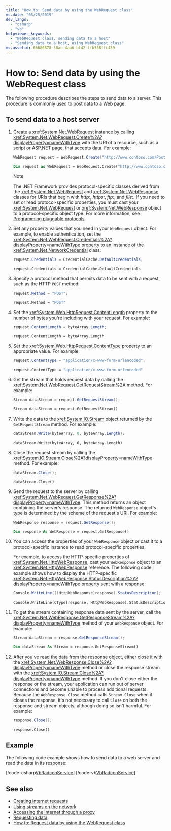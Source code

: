 ```yaml
---
title: "How to: Send data by using the WebRequest class"
ms.date: "03/25/2019"
dev_langs: 
  - "csharp"
  - "vb"
helpviewer_keywords: 
  - "WebRequest class, sending data to a host"
  - "Sending data to a host, using WebRequest class"
ms.assetid: 66686878-38ac-4aa6-bf42-ffb568ffc459
---
```

# How to: Send data by using the WebRequest class
The following procedure describes the steps to send data to a server. This procedure is commonly used to post data to a Web page. 
  
## To send data to a host server  
  
1.  Create a <xref:System.Net.WebRequest> instance by calling <xref:System.Net.WebRequest.Create%2A?displayProperty=nameWithType> with the URI of a resource, such as a script or ASP.NET page, that accepts data. For example: 
  
    ```csharp  
    WebRequest request = WebRequest.Create("http://www.contoso.com/PostAccepter.aspx");  
    ```  
  
    ```vb  
    Dim request as WebRequest = WebRequest.Create("http://www.contoso.com/PostAccepter.aspx")  
    ```  
  
    > [!NOTE]
    > The .NET Framework provides protocol-specific classes derived from the <xref:System.Net.WebRequest> and <xref:System.Net.WebResponse> classes for URIs that begin with *http:*, *https:*, *ftp:*, and *file:*.
    If you need to set or read protocol-specific properties, you must cast your <xref:System.Net.WebRequest> or <xref:System.Net.WebResponse> object to a protocol-specific object type. For more information, see [Programming pluggable protocols](programming-pluggable-protocols.md). 
  
2.  Set any property values that you need in your `WebRequest` object. For example, to enable authentication, set the <xref:System.Net.WebRequest.Credentials%2A?displayProperty=nameWithType> property to an instance of the <xref:System.Net.NetworkCredential> class:
  
    ```csharp  
    request.Credentials = CredentialCache.DefaultCredentials;  
    ```  
  
    ```vb  
    request.Credentials = CredentialCache.DefaultCredentials  
    ```  
  
3.  Specify a protocol method that permits data to be sent with a request, such as the HTTP `POST` method:  
  
    ```csharp  
    request.Method = "POST";  
    ```  
  
    ```vb  
    request.Method = "POST"  
    ```  
  
4.  Set the <xref:System.Web.HttpRequest.ContentLength> property to the number of bytes you're including with your request. For example: 
  
    ```csharp  
    request.ContentLength = byteArray.Length;  
    ```  
  
    ```vb  
    request.ContentLength = byteArray.Length  
    ```  
  
5.  Set the <xref:System.Web.HttpRequest.ContentType> property to an appropriate value. For example:
  
    ```csharp  
    request.ContentType = "application/x-www-form-urlencoded";  
    ```  
  
    ```vb  
    request.ContentType = "application/x-www-form-urlencoded"  
    ```  
  
6.  Get the stream that holds request data by calling the <xref:System.Net.WebRequest.GetRequestStream%2A> method. For example:
  
    ```csharp  
    Stream dataStream = request.GetRequestStream();  
    ```  
  
    ```vb  
    Stream dataStream = request.GetRequestStream()  
    ```  
  
7.  Write the data to the <xref:System.IO.Stream> object returned by the `GetRequestStream` method. For example:
  
    ```csharp  
    dataStream.Write(byteArray, 0, byteArray.Length);  
    ```  
  
    ```vb  
    dataStream.Write(byteArray, 0, byteArray.Length)  
    ```  
  
8.  Close the request stream by calling the <xref:System.IO.Stream.Close%2A?displayProperty=nameWithType> method. For example:
  
    ```csharp  
    dataStream.Close();  
    ```  
  
    ```vb  
    dataStream.Close()  
    ```  
  
9. Send the request to the server by calling <xref:System.Net.WebRequest.GetResponse%2A?displayProperty=nameWithType>. This method returns an object containing the server's response. The returned `WebResponse` object's type is determined by the scheme of the request's URI. For example:
  
    ```csharp  
    WebResponse response = request.GetResponse();  
    ```  
  
    ```vb  
    Dim response As WebResponse = request.GetResponse()  
    ```  
  
10. You can access the properties of your `WebResponse` object or cast it to a protocol-specific instance to read protocol-specific properties. 

    For example, to access the HTTP-specific properties of <xref:System.Net.HttpWebResponse>, cast your `WebResponse` object to an <xref:System.Net.HttpWebResponse> reference. The following code example shows how to display the HTTP-specific <xref:System.Net.HttpWebResponse.StatusDescription%2A?displayProperty=nameWithType> property sent with a response:
  
    ```csharp  
    Console.WriteLine(((HttpWebResponse)response).StatusDescription);    
    ```  
  
    ```vb  
    Console.WriteLine(CType(response, HttpWebResponse).StatusDescription)  
    ```  
  
11. To get the stream containing response data sent by the server, call the <xref:System.Net.WebResponse.GetResponseStream%2A?displayProperty=nameWithType> method of your `WebResponse` object. For example:
  
    ```csharp  
    Stream dataStream = response.GetResponseStream();  
    ```  
  
    ```vb  
    Dim dataStream As Stream = response.GetResponseStream()  
    ```  
  
12. After you've read the data from the response object, either close it with the <xref:System.Net.WebResponse.Close%2A?displayProperty=nameWithType> method or close the response stream with the <xref:System.IO.Stream.Close%2A?displayProperty=nameWithType> method. If you don't close either the response or the stream, your application can run out of server connections and become unable to process additional requests. Because the `WebResponse.Close` method calls `Stream.Close` when it closes the response, it's not necessary to call `Close` on both the response and stream objects, although doing so isn't harmful. For example:
  
    ```csharp  
    response.Close();  
    ```  
  
    ```vb  
    response.Close()  
    ```  
  
## Example  
  
The following code example shows how to send data to a web server and read the data in its response:  

[!code-csharp[VbRadconService](../../../samples/snippets/csharp/VS_Snippets_Network/SendDataUsingWebRequest/cs/WebRequestPostExample.cs)]
[!code-vb[VbRadconService](../../../samples/snippets/visualbasic/VS_Snippets_Network/SendDataUsingWebRequest/vb/WebRequestPostExample.vb)]

  
## See also
- [Creating internet requests](creating-internet-requests.md)
- [Using streams on the network](using-streams-on-the-network.md)
- [Accessing the internet through a proxy](accessing-the-internet-through-a-proxy.md)
- [Requesting data](requesting-data.md)
- [How to: Request data by using the WebRequest class](how-to-request-data-using-the-webrequest-class.md)
